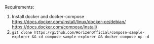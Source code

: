 Requirements:
1. Install docker and docker-compose https://docs.docker.com/install/linux/docker-ce/debian/ https://docs.docker.com/compose/install/
2. `git clone https://github.com/HorizenOfficial/compose-sample-explorer && cd compose-sample-explorer && docker-compose up -d`
